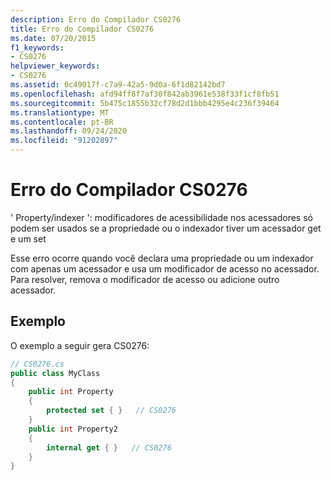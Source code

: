 ```yaml
---
description: Erro do Compilador CS0276
title: Erro do Compilador CS0276
ms.date: 07/20/2015
f1_keywords:
- CS0276
helpviewer_keywords:
- CS0276
ms.assetid: 0c49017f-c7a9-42a5-9d0a-6f1d82142bd7
ms.openlocfilehash: afd94ff8f7af30f842ab3961e538f33f1cf8fb51
ms.sourcegitcommit: 5b475c1855b32cf78d2d1bbb4295e4c236f39464
ms.translationtype: MT
ms.contentlocale: pt-BR
ms.lasthandoff: 09/24/2020
ms.locfileid: "91202897"
---
```

# <a name="compiler-error-cs0276"></a>Erro do Compilador CS0276

' Property/indexer ': modificadores de acessibilidade nos acessadores só podem ser usados se a propriedade ou o indexador tiver um acessador get e um set  
  
 Esse erro ocorre quando você declara uma propriedade ou um indexador com apenas um acessador e usa um modificador de acesso no acessador. Para resolver, remova o modificador de acesso ou adicione outro acessador.  
  
## <a name="example"></a>Exemplo  

 O exemplo a seguir gera CS0276:  
  
```csharp  
// CS0276.cs  
public class MyClass  
{  
    public int Property  
    {  
        protected set { }   // CS0276  
    }  
    public int Property2  
    {  
        internal get { }   // CS0276  
    }  
}  
```
